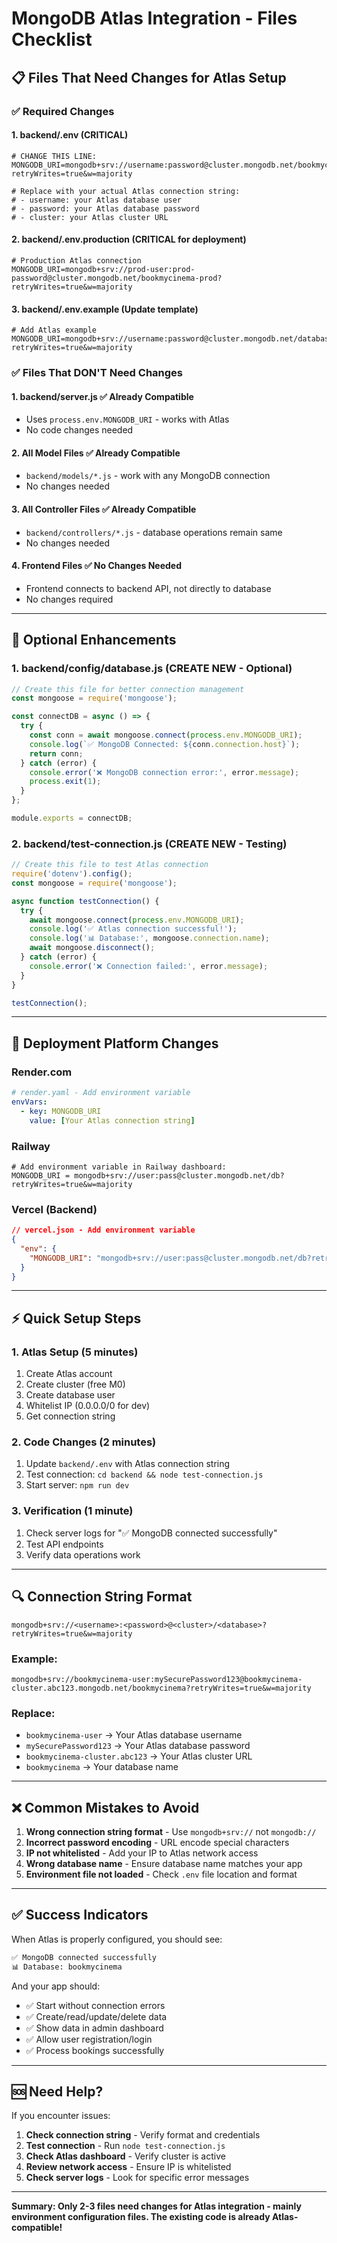 # MongoDB Atlas Integration - Files Checklist

## 📋 Files That Need Changes for Atlas Setup

### ✅ Required Changes

#### 1. **backend/.env** (CRITICAL)
```env
# CHANGE THIS LINE:
MONGODB_URI=mongodb+srv://username:password@cluster.mongodb.net/bookmycinema?retryWrites=true&w=majority

# Replace with your actual Atlas connection string:
# - username: your Atlas database user
# - password: your Atlas database password  
# - cluster: your Atlas cluster URL
```

#### 2. **backend/.env.production** (CRITICAL for deployment)
```env
# Production Atlas connection
MONGODB_URI=mongodb+srv://prod-user:prod-password@cluster.mongodb.net/bookmycinema-prod?retryWrites=true&w=majority
```

#### 3. **backend/.env.example** (Update template)
```env
# Add Atlas example
MONGODB_URI=mongodb+srv://username:password@cluster.mongodb.net/database?retryWrites=true&w=majority
```

### ✅ Files That DON'T Need Changes

#### 1. **backend/server.js** ✅ Already Compatible
- Uses `process.env.MONGODB_URI` - works with Atlas
- No code changes needed

#### 2. **All Model Files** ✅ Already Compatible
- `backend/models/*.js` - work with any MongoDB connection
- No changes needed

#### 3. **All Controller Files** ✅ Already Compatible
- `backend/controllers/*.js` - database operations remain same
- No changes needed

#### 4. **Frontend Files** ✅ No Changes Needed
- Frontend connects to backend API, not directly to database
- No changes required

---

## 🔧 Optional Enhancements

### 1. **backend/config/database.js** (CREATE NEW - Optional)
```javascript
// Create this file for better connection management
const mongoose = require('mongoose');

const connectDB = async () => {
  try {
    const conn = await mongoose.connect(process.env.MONGODB_URI);
    console.log(`✅ MongoDB Connected: ${conn.connection.host}`);
    return conn;
  } catch (error) {
    console.error('❌ MongoDB connection error:', error.message);
    process.exit(1);
  }
};

module.exports = connectDB;
```

### 2. **backend/test-connection.js** (CREATE NEW - Testing)
```javascript
// Create this file to test Atlas connection
require('dotenv').config();
const mongoose = require('mongoose');

async function testConnection() {
  try {
    await mongoose.connect(process.env.MONGODB_URI);
    console.log('✅ Atlas connection successful!');
    console.log('📊 Database:', mongoose.connection.name);
    await mongoose.disconnect();
  } catch (error) {
    console.error('❌ Connection failed:', error.message);
  }
}

testConnection();
```

---

## 🚀 Deployment Platform Changes

### Render.com
```yaml
# render.yaml - Add environment variable
envVars:
  - key: MONGODB_URI
    value: [Your Atlas connection string]
```

### Railway
```
# Add environment variable in Railway dashboard:
MONGODB_URI = mongodb+srv://user:pass@cluster.mongodb.net/db?retryWrites=true&w=majority
```

### Vercel (Backend)
```json
// vercel.json - Add environment variable
{
  "env": {
    "MONGODB_URI": "mongodb+srv://user:pass@cluster.mongodb.net/db?retryWrites=true&w=majority"
  }
}
```

---

## ⚡ Quick Setup Steps

### 1. Atlas Setup (5 minutes)
1. Create Atlas account
2. Create cluster (free M0)
3. Create database user
4. Whitelist IP (0.0.0.0/0 for dev)
5. Get connection string

### 2. Code Changes (2 minutes)
1. Update `backend/.env` with Atlas connection string
2. Test connection: `cd backend && node test-connection.js`
3. Start server: `npm run dev`

### 3. Verification (1 minute)
1. Check server logs for "✅ MongoDB connected successfully"
2. Test API endpoints
3. Verify data operations work

---

## 🔍 Connection String Format

```
mongodb+srv://<username>:<password>@<cluster>/<database>?retryWrites=true&w=majority
```

### Example:
```
mongodb+srv://bookmycinema-user:mySecurePassword123@bookmycinema-cluster.abc123.mongodb.net/bookmycinema?retryWrites=true&w=majority
```

### Replace:
- `bookmycinema-user` → Your Atlas database username
- `mySecurePassword123` → Your Atlas database password
- `bookmycinema-cluster.abc123` → Your Atlas cluster URL
- `bookmycinema` → Your database name

---

## ❌ Common Mistakes to Avoid

1. **Wrong connection string format** - Use `mongodb+srv://` not `mongodb://`
2. **Incorrect password encoding** - URL encode special characters
3. **IP not whitelisted** - Add your IP to Atlas network access
4. **Wrong database name** - Ensure database name matches your app
5. **Environment file not loaded** - Check `.env` file location and format

---

## ✅ Success Indicators

When Atlas is properly configured, you should see:

```bash
✅ MongoDB connected successfully
📊 Database: bookmycinema
```

And your app should:
- ✅ Start without connection errors
- ✅ Create/read/update/delete data
- ✅ Show data in admin dashboard
- ✅ Allow user registration/login
- ✅ Process bookings successfully

---

## 🆘 Need Help?

If you encounter issues:

1. **Check connection string** - Verify format and credentials
2. **Test connection** - Run `node test-connection.js`
3. **Check Atlas dashboard** - Verify cluster is active
4. **Review network access** - Ensure IP is whitelisted
5. **Check server logs** - Look for specific error messages

---

**Summary: Only 2-3 files need changes for Atlas integration - mainly environment configuration files. The existing code is already Atlas-compatible!**